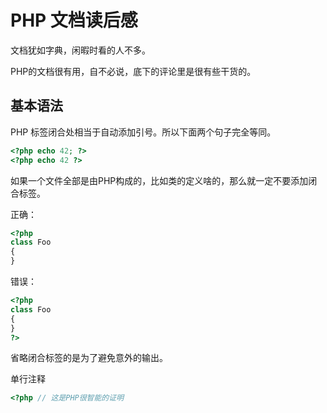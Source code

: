 PHP 文档读后感
=================

文档犹如字典，闲暇时看的人不多。

PHP的文档很有用，自不必说，底下的评论里是很有些干货的。

基本语法
----------

PHP 标签闭合处相当于自动添加引号。所以下面两个句子完全等同。

```php
<?php echo 42; ?>
<?php echo 42 ?>
```

如果一个文件全部是由PHP构成的，比如类的定义啥的，那么就一定不要添加闭合标签。

正确：

```php
<?php
class Foo
{
}
```

错误：
```php
<?php
class Foo
{
}
?>
```

省略闭合标签的是为了避免意外的输出。

单行注释

```php
<?php // 这是PHP很智能的证明
